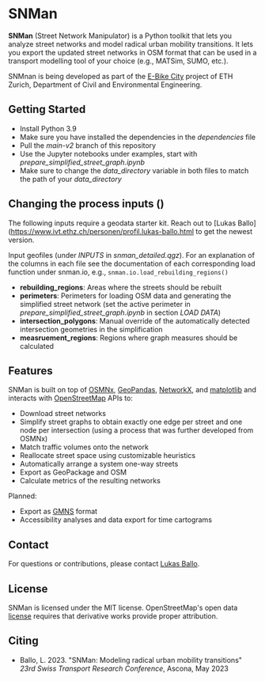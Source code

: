 # SNMan

**SNMan** (Street Network Manipulator) is a Python toolkit that lets you analyze street networks and model radical urban mobility transitions. It lets you export the updated street networks in OSM format that can be used in a transport modelling tool of your choice (e.g., MATSim, SUMO, etc.).

SNMnan is being developed as part of the [E-Bike City](https://ebikecity.baug.ethz.ch/en/) project of
ETH Zurich, Department of Civil and Environmental Engineering.


## Getting Started

  * Install Python 3.9
  * Make sure you have installed the dependencies in the *dependencies* file
  * Pull the *main-v2* branch of this repository
  * Use the Jupyter notebooks under examples, start with *prepare_simplified_street_graph.ipynb*
  * Make sure to change the *data_directory* variable in both files to match the path of your *data_directory*


## Changing the process inputs ()

The following inputs require a geodata starter kit.
Reach out to [Lukas Ballo](https://www.ivt.ethz.ch/personen/profil.lukas-ballo.html to get the newest version.

Input geofiles (under *INPUTS* in *snman_detailed.qgz*).
For an explanation of the columns in each file see
the documentation of each corresponding load function under snman.io, e.g., `snman.io.load_rebuilding_regions()`
  * **rebuilding_regions**: Areas where the streets should be rebuilt
  * **perimeters**: Perimeters for loading OSM data and generating the simplified street network
    (set the active perimeter in *prepare_simplified_street_graph.ipynb* in section *LOAD DATA*)
  * **intersection_polygons**: Manual override of the automatically detected intersection geometries in the simplification
  * **measruement_regions**: Regions where graph measures should be calculated


## Features

SNMan is built on top of [OSMNx](https://osmnx.readthedocs.io/en/stable/), [GeoPandas](https://geopandas.org/), [NetworkX](https://networkx.org/), and [matplotlib](https://matplotlib.org/) and interacts with [OpenStreetMap](https://www.openstreetmap.org/) APIs to:

  * Download street networks
  * Simplify street graphs to obtain exactly one edge per street and one node per intersection (using a process that
    was further developed from OSMNx)
  * Match traffic volumes onto the network
  * Reallocate street space using customizable heuristics
  * Automatically arrange a system one-way streets
  * Export as GeoPackage and OSM
  * Calculate metrics of the resulting networks

Planned:

  * Export as [GMNS](https://github.com/zephyr-data-specs/GMNS) format
  * Accessibility analyses and data export for time cartograms


## Contact

For questions or contributions, please contact
[Lukas Ballo](https://www.ivt.ethz.ch/personen/profil.lukas-ballo.html).


## License

SNMan is licensed under the MIT license. OpenStreetMap's open data [license](https://www.openstreetmap.org/copyright/)
requires that derivative works provide proper attribution.


## Citing

  * Ballo, L. 2023. "SNMan: Modeling radical urban mobility transitions"
    *23rd Swiss Transport Research Conference*, Ascona, May 2023
